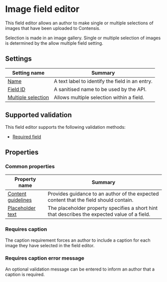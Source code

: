 # Image field editor
This field editor allows an author to make single or multiple selections of images that have been uploaded to Contensis.

Selection is made in an image gallery. Single or multiple selection of images is determined by the allow multiple field setting.

## Settings
| Setting name | Summary|
| ---| --- |
| [Name](/content-types/field-editors/field-settings.md#name) | A text label to identify the field in an entry.|
| [Field ID](/content-types/field-editors/field-settings.md#field-id) | A sanitised name to be used by the API. |
| [Multiple selection](/content-types/field-editors/field-settings.md#allow-multiple) |  Allows multiple selection within a field. |

## Supported validation
This field editor supports the following validation methods:

- [Required field](/content-types/validation/required-validation.md)

## Properties

### Common properties
| Property name | Summary|
| ---| --- |
| [Content guidelines](/content-types/field-editors/field-properties.md#content-guidelines) |  Provides guidance to an author of the expected content that the field should contain. |
| [Placeholder text](/content-types/field-editors/field-properties.md#placeholder-text) | The placeholder property specifies a short hint that describes the expected value of a field. |

### Requires caption
The caption requirement forces an author to include a caption for each image they have selected in the field editor.

### Requires caption error message
An optional validation message can be entered to inform an author that a caption is required.
